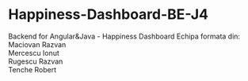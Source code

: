 # Happiness-Dashboard-BE-J4
Backend for  Angular&amp;Java - Happiness Dashboard 
Echipa formata din:<br/>
Maciovan Razvan <br/>
Mercescu Ionut <br/>
Rugescu Razvan <br/>
Tenche Robert <br/>
